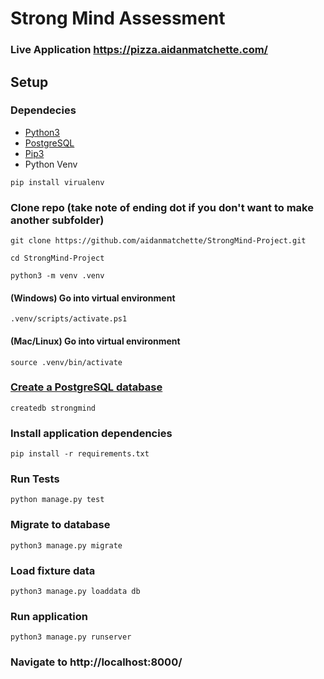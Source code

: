 # Strong Mind Assessment

### Live Application https://pizza.aidanmatchette.com/

## Setup

### Dependecies
- [Python3](https://www.python.org/downloads/)
- [PostgreSQL](https://www.postgresql.org/download/)
- [Pip3](https://stackoverflow.com/questions/6587507/how-to-install-pip-with-python-3)
- Python Venv
~~~
pip install virualenv
~~~

### Clone repo (take note of ending dot if you don't want to make another subfolder)
~~~
git clone https://github.com/aidanmatchette/StrongMind-Project.git
~~~
~~~
cd StrongMind-Project
~~~

~~~
python3 -m venv .venv
~~~

#### (Windows) Go into virtual environment
~~~
.venv/scripts/activate.ps1
~~~

#### (Mac/Linux) Go into virtual environment
~~~
source .venv/bin/activate
~~~

### [Create a PostgreSQL database](https://www.digitalocean.com/community/tutorials/how-to-install-postgresql-on-ubuntu-20-04-quickstart)
~~~
createdb strongmind
~~~

### Install application dependencies
~~~.ve
pip install -r requirements.txt
~~~

### Run Tests
~~~
python manage.py test
~~~

### Migrate to database
~~~
python3 manage.py migrate
~~~

### Load fixture data
~~~
python3 manage.py loaddata db
~~~



### Run application 
~~~
python3 manage.py runserver
~~~

### Navigate to http://localhost:8000/
